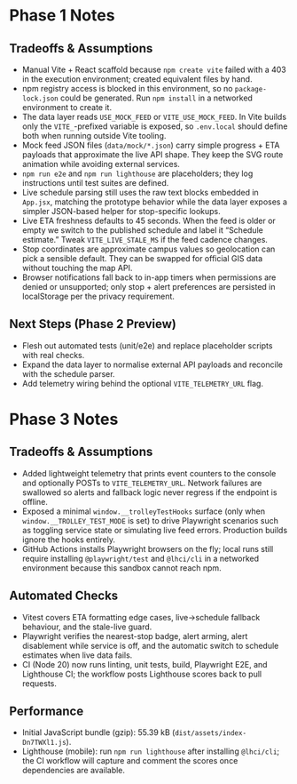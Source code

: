 # Phase 1 Notes

## Tradeoffs & Assumptions

- Manual Vite + React scaffold because `npm create vite` failed with a 403 in the execution environment; created equivalent files by hand.
- npm registry access is blocked in this environment, so no `package-lock.json` could be generated. Run `npm install` in a networked environment to create it.
- The data layer reads `USE_MOCK_FEED` or `VITE_USE_MOCK_FEED`. In Vite builds only the `VITE_`-prefixed variable is exposed, so `.env.local` should define both when running outside Vite tooling.
- Mock feed JSON files (`data/mock/*.json`) carry simple progress + ETA payloads that approximate the live API shape. They keep the SVG route animation while avoiding external services.
- `npm run e2e` and `npm run lighthouse` are placeholders; they log instructions until test suites are defined.
- Live schedule parsing still uses the raw text blocks embedded in `App.jsx`, matching the prototype behavior while the data layer exposes a simpler JSON-based helper for stop-specific lookups.
- Live ETA freshness defaults to 45 seconds. When the feed is older or empty we switch to the published schedule and label it “Schedule estimate.” Tweak `VITE_LIVE_STALE_MS` if the feed cadence changes.
- Stop coordinates are approximate campus values so geolocation can pick a sensible default. They can be swapped for official GIS data without touching the map API.
- Browser notifications fall back to in-app timers when permissions are denied or unsupported; only stop + alert preferences are persisted in localStorage per the privacy requirement.

## Next Steps (Phase 2 Preview)

- Flesh out automated tests (unit/e2e) and replace placeholder scripts with real checks.
- Expand the data layer to normalise external API payloads and reconcile with the schedule parser.
- Add telemetry wiring behind the optional `VITE_TELEMETRY_URL` flag.

# Phase 3 Notes

## Tradeoffs & Assumptions

- Added lightweight telemetry that prints event counters to the console and optionally POSTs to `VITE_TELEMETRY_URL`. Network
  failures are swallowed so alerts and fallback logic never regress if the endpoint is offline.
- Exposed a minimal `window.__trolleyTestHooks` surface (only when `window.__TROLLEY_TEST_MODE` is set) to drive Playwright
  scenarios such as toggling service state or simulating live feed errors. Production builds ignore the hooks entirely.
- GitHub Actions installs Playwright browsers on the fly; local runs still require installing `@playwright/test` and
  `@lhci/cli` in a networked environment because this sandbox cannot reach npm.

## Automated Checks

- Vitest covers ETA formatting edge cases, live→schedule fallback behaviour, and the stale-live guard.
- Playwright verifies the nearest-stop badge, alert arming, alert disablement while service is off, and the automatic switch to
  schedule estimates when live data fails.
- CI (Node 20) now runs linting, unit tests, build, Playwright E2E, and Lighthouse CI; the workflow posts Lighthouse scores back
  to pull requests.

## Performance

- Initial JavaScript bundle (gzip): 55.39 kB (`dist/assets/index-Dn7TWXl1.js`).
- Lighthouse (mobile): run `npm run lighthouse` after installing `@lhci/cli`; the CI workflow will capture and comment the
  scores once dependencies are available.
